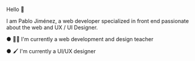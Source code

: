 Hello 👋

I am Pablo Jiménez, a web developer specialized in front end passionate about the web and UX / UI Designer.


● 👨‍🏫 I'm currently a web development and design teacher

● 🖌 I'm currently a UI/UX designer





